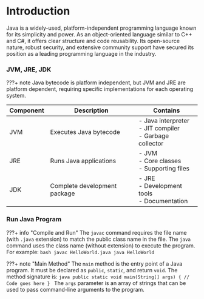 # Introduction

Java is a widely-used, platform-independent programming language known for its simplicity and power. As an object-oriented language similar to C++ and C#, it offers clear structure and code reusability. Its open-source nature, robust security, and extensive community support have secured its position as a leading programming language in the industry.

### JVM, JRE, JDK

???+ note
    Java bytecode is platform independent, but JVM and JRE are platform dependent, requiring specific implementations for each operating system.

| Component | Description | Contains |
|-----------|-------------|-----------|
| JVM | Executes Java bytecode | - Java interpreter<br>- JIT compiler<br>- Garbage collector |
| JRE | Runs Java applications | - JVM<br>- Core classes<br>- Supporting files |
| JDK | Complete development package | - JRE<br>- Development tools<br>- Documentation |

### Run Java Program

???+ info "Compile and Run"
    The `javac` command requires the file name (with `.java` extension) to match the public class name in the file. The `java` command uses the class name (without extension) to execute the program. For example:
    ```bash
    javac HelloWorld.java
    java HelloWorld
    ```

???+ note "Main Method"
    The `main` method is the entry point of a Java program. It must be declared as `public`, `static`, and return `void`. The method signature is:
    ```java
    public static void main(String[] args) {
        // Code goes here
    }
    ```
    The `args` parameter is an array of strings that can be used to pass command-line arguments to the program.